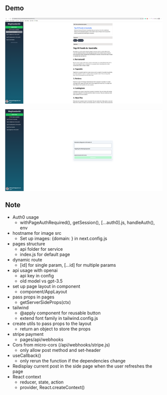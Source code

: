 ## Demo

![Blog Page](image.png)

![Create Blog Post](image-1.png)

## Note

-   Auth0 usage
    -   withPageAuthRequired(), getSession(), [...auth0].js, handleAuth(), env
-   hostname for image src
    -   Set up images: {domain: <domain>} in next.config.js
-   pages structure
    -   api folder for service
    -   index.js for default page
-   dynamic route
    -   [id] for single param, [...id] for multiple params
-   api usage with openai
    -   api key in config
    -   old model vs gpt-3.5
-   set up page layout in component
    -   component/AppLayout
-   pass props in pages
    -   getServerSideProps(ctx)
-   tailwind
    -   @apply component for reusable button
    -   extend font family in tailwind.config.js
-   create utils to pass props to the layout
    -   return an object to store the props
-   stripe payment
    -   pages/api/webhooks
-   Cors from micro-cors (/api/webhooks/stripe.js)
    -   only allow post method and set-header
-   useCallback()
    -   only rerun the function if the dependencies change
-   Redisplay current post in the side page when the user refreshes the page
-   React context
    -   reducer, state, action
    -   provider, React.createContext()
